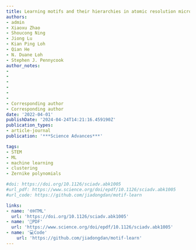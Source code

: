 ```yaml
---
title: Learning motifs and their hierarchies in atomic resolution microscopy
authors:
- admin
- Xiaoxu Zhao
- Shoucong Ning
- Jiong Lu
- Kian Ping Loh
- Qian He
- N. Duane Loh
- Stephen J. Pennycook
author_notes:
- 
- 
- 
- 
- 
- 
- Corresponding author
- Corresponding author
date: '2022-04-01'
publishDate: '2024-04-24T14:21:16.459190Z'
publication_types:
- article-journal
publication: '***Science Advances***'

tags:
- STEM
- ML
- machine learning
- clustering
- Zernike polynomials

#doi: https://doi.org/10.1126/sciadv.abk1005
#url_pdf: https://www.science.org/doi/epdf/10.1126/sciadv.abk1005
#url_code: https://github.com/jiadongdan/motif-learn

links:
- name: '🌐HTML'
  url: 'https://doi.org/10.1126/sciadv.abk1005'
- name: '📑PDF'
  url: 'https://www.science.org/doi/epdf/10.1126/sciadv.abk1005'
- name: '💻Code'
    url: 'https://github.com/jiadongdan/motif-learn'
---
```

